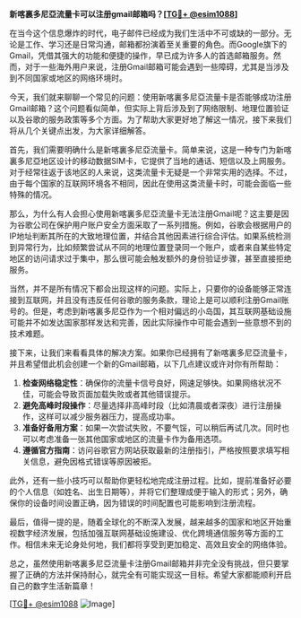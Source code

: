 **新喀裏多尼亞流量卡可以注册gmail邮箱吗？[[TG💪+ @esim1088](https://t.me/s/esim1088)]**

在当今这个信息爆炸的时代，电子邮件已经成为我们生活中不可或缺的一部分。无论是工作、学习还是日常沟通，邮箱都扮演着至关重要的角色。而Google旗下的Gmail，凭借其强大的功能和便捷的操作，早已成为许多人的首选邮箱服务。然而，对于一些海外用户来说，注册Gmail邮箱可能会遇到一些障碍，尤其是当涉及到不同国家或地区的网络环境时。

今天，我们就来聊聊一个常见的问题：使用新喀裏多尼亞流量卡是否能够成功注册Gmail邮箱？这个问题看似简单，但实际上背后涉及到了网络限制、地理位置验证以及谷歌的服务政策等多个方面。为了帮助大家更好地了解这一情况，接下来我们将从几个关键点出发，为大家详细解答。

首先，我们需要明确什么是新喀裏多尼亞流量卡。简单来说，这是一种专门为新喀裏多尼亞地区设计的移动数据SIM卡，它提供了当地的通话、短信以及上网服务。对于经常往返于该地区的人来说，这类流量卡无疑是一个非常实用的选择。不过，由于每个国家的互联网环境各不相同，因此在使用这类流量卡时，可能会面临一些特殊的情况。

那么，为什么有人会担心使用新喀裏多尼亞流量卡无法注册Gmail呢？这主要是因为谷歌公司在保护用户账户安全方面采取了一系列措施。例如，谷歌会根据用户的IP地址判断其所在的大致地理位置，并结合其他因素进行综合评估。如果系统检测到异常行为，比如频繁尝试从不同的地理位置登录同一个账户，或者来自某些特定地区的访问请求过于集中，那么很可能会触发额外的身份验证步骤，甚至直接拒绝服务。

当然，并不是所有情况下都会出现这样的问题。实际上，只要你的设备能够正常连接到互联网，并且没有违反任何谷歌的服务条款，理论上是可以顺利注册Gmail账号的。但是，考虑到新喀裏多尼亞作为一个相对偏远的小岛国，其互联网基础设施可能并不如发达国家那样发达和完善，因此实际操作中可能会遇到一些意想不到的技术难题。

接下来，让我们来看看具体的解决方案。如果你已经拥有了新喀裏多尼亞流量卡，并且希望借此机会创建一个新的Gmail邮箱，以下几点建议或许对你有所帮助：

1. **检查网络稳定性**：确保你的流量卡信号良好，网速足够快。如果网络状况不佳，可能会导致页面加载失败或者其他错误提示。
2. **避免高峰时段操作**：尽量选择非高峰时段（比如清晨或者深夜）进行注册操作，这样可以减少服务器压力，提高成功率。
3. **准备好备用方案**：如果一次尝试失败，不要气馁，可以稍后再试几次。同时也可以考虑准备一张其他国家或地区的流量卡作为备用选项。
4. **遵循官方指南**：访问谷歌官方网站获取最新的注册指引，严格按照要求填写相关信息，避免因格式错误等原因被拒。

此外，还有一些小技巧可以帮助你更轻松地完成注册过程。比如，提前准备好必要的个人信息（如姓名、出生日期等），并将它们整理成便于输入的形式；另外，确保你的设备时间设置正确，因为错误的时间配置也可能影响到注册流程。

最后，值得一提的是，随着全球化的不断深入发展，越来越多的国家和地区开始重视数字经济发展，包括加强互联网基础设施建设、优化跨境通信服务等方面的工作。相信未来无论身处何地，我们都将享受到更加稳定、高效且安全的网络体验。

总之，虽然使用新喀裏多尼亞流量卡注册Gmail邮箱并非完全没有挑战，但只要掌握了正确的方法并保持耐心，就完全有可能实现这一目标。希望大家都能顺利开启自己的数字生活新篇章！

[[TG💪+ @esim1088](https://t.me/s/esim1088) ![Image](https://i.postimg.cc/4NQfJmqS/Snipaste-2025-05-13-00-14-12.png)]